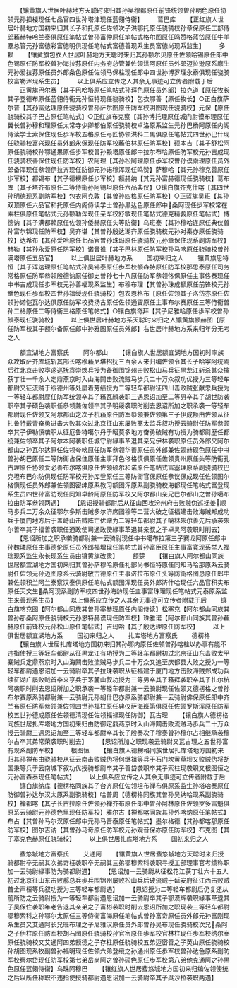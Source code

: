 <!-- { "loadSidebar": true } -->
　　【镶黄旗人世居叶赫地方天聪时来归其孙吴穆都原任前锋统领曽孙明色原任协领元孙扣楼现任七品官四世孙塔津现任蓝翎侍衞】
　　葛巴库
　　【正红旗人世居叶赫地方国初来归其长子和托原任佐领次子洪鄂托原任骁骑校孙章保原任工部侍郎蘓赫特哈兰泰俱原任笔帖式曽孙富仲原任笔帖式格尔图原任鸣赞格蓝岱原任牛羊羣总管元孙富徳彩富徳明俱现任笔帖式富德善现系生员富徳尚现系监生】
　　多赖
　　【镶黄旗包衣人世居叶赫地方天聪时来归其孙额尔贝原任佐领哈锡原任郎中色锡原任防军校曽孙海拉荪原任内务府总管兼佐领洪阿原任员外郎迈拉逊原系廕生元孙爱拉荪原任员外郎条色原任佐领马保柱现任郎中四世孙博罗理永泰俱现任骁骑校富勒浑现系生员】
　　以上俱系应立传之人其余无事迹可立传者附载于后
　　正黄旗巴尔赛【其子巴哈塔原任笔帖式孙拜色原任员外郎】拉克道【原任牧长其子登德布原任蓝翎侍衞元孙恒特现任骁骑校】包衣鄂善【原任牧长】○正白旗萨尔普【其孙富达理原任骁骑校曽孙萨尔图原任防军校明图现任骁骑校】元保【原任骁骑校其子巴占原任笔帖式】○正红旗布克察【其孙博托理原任城门尉谟布理原任翼长曽孙穆和理原任太常寺少卿都伯原任骁骑校卓洛原系监生元孙巴杨阿原任内阁侍读学士索保住现任歩军校五格原任弓匠协领洪科二黒俱原任笔帖式四世孙巴什现任骁骑校富兴现任员外郎永保现任防军校蘓伯林原任防军校】硕本吉【其子舒松阿原任骁骑校孙鄂通果原任歩军校曽孙赖塔原任郎中拉尔布哈原任防军校元孙吉成现任骁骑校善保住现任防军校】农阿理【其孙松阿理原任歩军校曽孙谟索理原任员外郎备浑现任叅领伊拉齐现任防御元孙诺穆浑现任鸣赞】萨穆哈【其元孙穆克善原任歩军校】都锡布【其子德楞原任歩军校】额赫纳【其元孙富赫德现任骁骑校】葛布库【其子塔齐布原任二等侍衞孙阿锡坦原任六品典仪】○镶白旗齐克什喀【其四世孙明徳现系副防军校】包衣阿克敦【其曽孙四格原任防军校】○正蓝旗吴班【其孙双顶原任六品官和托原任内阁侍读学士曽孙黒达色原任郎中桑阿现任步军校常在索柱俱原任笔帖式元孙额勒浑现任亲军校舒敏现任笔帖式德克精莪原任笔帖式】博德讷【其子满都赖原任佐领孙倭赫原任头等防衞】乌班泰【其孙穆哈连原任典仪曽孙富尔锦现任防军校】吴齐堪【其曽孙殷达瑚齐原任骁骑校元孙对秦亦原任骁骑校】达希布【其孙爱哈原任七品官曽孙珠玛原任骁骑校元孙章保住现系副防军校】赫勒【其孙永爱原任防军校】诺音推【其子巴林原任防军校孙马喀原任骁骑校曽孙满塔原任五品官】
　　以上俱世居叶赫地方系
　　国初来归之人
　　镶黄旗思特恒【其子浑达理原任笔帖式孙吴锡泰原任歩军校额森特原任防军校那思泰原任司务常格原任防军叅领殷德讷原任御史曽孙七十八原任防军叅领佟保原任主事佟泰现任中书吉成现任歩军校元孙善福现系监生】布穆布理【其曽孙珠成额原任前锋校元孙猷色现任歩军校四世孙福绶现任骁骑校】包衣恩格布【原任佐领其子洛岱亦原任佐领孙诺恺瓦尔达俱原任防军校费扬古原任佐领通寳原任主事布尔赛原任三等侍衞曽孙二格原任二等侍衞三格原任笔帖式】○镶白旗竒拜【其子尼雅哈原任歩军校曽孙顔泰现任骁骑校】
　　以上俱世居叶赫地方系天聪时来归之人镶黄旗额赫图【原任防军校其子额尔备原任郎中孙雅图原任员外郎】右世居叶赫地方系来归年分无考之人











　　额宜湖地方富察氏
　　阿尔都山
　　【镶白旗人世居额宜湖地方国初时率族众攻取萨齐库城斩其部长喀穆蘓尼堪招抚三百余人来归编佐领令其长子哈寕阿统焉后徃北京击败寕逺巡抚袁崇焕兵授为备御围锦州击败松山马兵征黒龙江斩杀甚众擒获丁壮一千余人定鼎燕京时入山海闗击败流贼马歩兵二十万众叙功优授为三等轻车都尉又征流贼于绥德州等处屡着劳绩授为二等轻车都尉征四川击败贼张献忠兵授为一等轻车都尉歴任防军统领卒其子蘓瓦顔袭职三遇恩诏加至二等男卒其子胡世防袭职卒其子硕色袭职任叅领兼佐领卒其子明绥袭职时削去恩诏所加之职承袭一等轻车都尉现任佐领又阿尔都山之次子杭蘓原任防军叅领兼佐领第三子伊成额由佐领从征扎鲁特戴青奋勇进击大败其众过北京征山东屡败髙太监兵叙功授云骑尉任防军叅领卒其子伊勒慎袭职从征厄鲁特噶尔丹于昭莫多地方奋勇破贼有功授为骑都尉歴任都统兼佐领卒其子阿尔本阿袭职任城守尉縁事革退其亲兄伊林袭职原任员外郎又阿尔都山之孙瓦尔达原任佐领夸喀原任防军叅领华善原任员外郎兼佐领赫硕色原任中书曽孙胡巴原任二等防衞占保住原任主事拜色佟格慎俱原任佐领贵州原任头等防衞孔古理原任协领爱必善布尔喀俱原任佐领硕尔和诺原任笔帖式富塞理原系副骁骑校巴克坦布巴尔防俱现任防军校元孙库登原任三等防衞官保原任叅议保成现任佐领图尔格愼现任员外郎兼佐领图密绅原系教习额图浑原系副骁骑校海都现任笔帖式富登现系生员四世孙富防现任同知卓龄阿原任防军校又阿尔都山亲兄巴尔都山之曽孙噶布拉由防军叅领两遇】
　　【恩诏授骑都尉后从征山西攻汾州府击败贼伪巡抚姜顺马歩兵二万余众征鄂尔多斯击贼多尔济席图穆等二营大破之征福建击败海贼郑成功兵于厦门地方后于盖峙山击贼阵亡优赠为二等轻车都尉其子噶林朱尔善先后承袭朱尔善卒其子福善袭职任通政使司通政使縁事革退其亲叔之子卓灵阿袭职时削去】
　　【恩诏所加之职承袭骑都尉兼一云骑尉现任中书噶布拉第三子赛龙阿原任郎中孙魏璘原任主事德伦原任员外郎福増现任笔帖式曽孙富臣原任主事富寛现系举人福瑞现系监生永长现系生员由镶黄旗改隶】
　　额楚
　　【镶白旗人阿尔都山同族世居额宜湖地方国初来归其曽孙萨穆哈原任礼部尚书恒特原任同知马哈那原系云骑尉任佐领元孙迈图原系云骑尉敬古德原任主事济拉布原任头等防衞格图恳原任郎中兼佐领积兰阿兰泰察汉泰俱原任笔帖式额图浑现任员外郎济什哈现任六品官积实布原任天文生桑阿现系副防军校四世孙海龄现任主事富珠理现任笔帖式元泰原系监生来善现系生员】
　　以上俱系应立传之人其余无事迹可立传者附载于后
　　镶白旗喀克图【阿尔都山同族其曽孙塞赫理原任内阁侍读】松塞克【阿尔都山同族其曽孙那桑阿原任骁骑校元孙恩特赫谟现任防军校】珠雅诺【阿尔都山同族其曽孙蘓赫原任前锋校元孙松山原任笔帖式】吉玛哈【其子殷达理原任防军校】
　　以上俱世居额宜湖地方系
　　国初来归之人
　　扎库塔地方富察氏
　　德楞格
　　【镶白旗人世居扎库塔地方国初来归其孙鄂内原任佐领曽孙喀柱以办事有能不违指使授三等轻车都尉从征黒龙江有功授为二等轻车都尉初过北京征山东击败太平寨贼兵定鼎燕京时入山海闗击败流贼马歩兵二十万众又追至庆都县大败之授为一等轻车都尉遇恩诏加一云骑尉卒其子拉珠袭职从征福建于厦门地方击败海贼郑成功兵续征湖广屡败贼首李来亨兵于茅麓山叙功授为三等男卒其子蘓拜袭职卒其子扎尔杭阿袭职时削去恩诏所加之职承袭一等轻车都尉兼一云骑尉现任佐领又德楞格之曽孙布尔赛原系骑都尉兼一云骑尉元孙胡什巴亦原系骑都尉兼一云骑尉佛保原任郎中齐兰布原任防军叅领兼佐领四世孙福柱原任典仪萨海班第俱原任佐领罗斯浑原任防军校五世孙德成原任佐领德清现任佐领福禄现任防御】瓦古理
　　【镶白旗人德楞格同族世居扎库塔地方国初来归由防御定鼎燕京时入山海闗击败流贼马歩兵二十万众授云骑尉三遇恩诏加至三等轻车都尉卒其长子殷泰次子穆泰曽孙穆尔占相继承袭穆尔占卒其弟常荣袭职时削去】
　　【恩诏所加之职现袭云骑尉又瓦古理之五世孙富有现系副防军校】
　　根图恒
　　【镶白旗人德楞格同族世居扎库塔地方国初来归其孙禅布由骁骑校从征云南击败贼伪将何继祖等兵于石门坎黄草坝又败贼伪将胡国秉等兵于云南城下叙功优授骑都尉卒其子善岱袭职卒其子索柱现袭职又根图恒之元孙富森泰现任笔帖式】
　　以上俱系应立传之人其余无事迹可立传者附载于后
　　镶白旗纳库【德楞格同族其子台齐原任佐领坦布禅布俱原系监生孙塔哈泰原任防御曽孙达尔汉太原系副骁骑校】哈普周【德楞格同族其曽孙吴纳哈现系副骁骑校】禅都喀【其子长古拉原任佐领孙禅齐布原任郎中曽孙阿林原任佐领罗多富魁俱原系云骑尉元孙德色里现任防军校】雅尔古【禅都喀同族其孙外喀纳原任笔帖式】布占【其曽孙马尔汉原任郎中元孙马晋泰原任笔帖式】墨尔格德【其孙都喀那原任防军校】图尔吉讷【其曽孙马竒原任防军校元孙观音保亦原任防军校】布克图【其子塞克色赫原任骁骑校】
　　以上俱世居扎库塔地方系
　　国初来归之人









　　蜚悠城地方富察氏
　　艾通阿
　　【镶黄旗人世居蜚悠城地方天聪时来归授骑都尉卒无嗣其次弟竒枉袭职卒无嗣其三弟鄂穆索科袭职寻授工部理事官考绩称职加一云骑尉縁事防为骑都尉遇】
　　【恩诏加一云骑尉从征松花江获丁壮六十五人初过北京征山东击败郝总兵歩兵围锦州屡败松山兵后破流贼于延安府征江西击败贼首金声桓等兵叙功授为三等轻车都尉遇】
　　【恩诏授为二等轻车都尉后仍复还从前所防之云骑尉授为一等轻车都尉遇恩诏加一云骑尉卒其子鄂漠辉袭职縁事革退其子吴保住袭职年老告退其亲弟之子富彬袭职时削去恩诏所加之职现袭三等轻车都尉鄂穆索科之孙鄂尔太原任三等侍衞富海原任笔帖式曽孙富竒原任员外郎元孙富刚现系生员又艾通阿长兄班布理之子尼雅汉原任员外郎曽孙吴布现任骁骑校次兄桑阿之子伊柱原任防军校胡石图原任骁骑校孙官宻原任歩军校官林柱现任歩军校纳尔泰原任骁骑校又艾通阿四弟额德之子存柱原任骁骑校五弟迈密善之子英山原任骁骑校孙胡图现系牧副曽孙福明现任佐领六弟登绶之孙通州原任歩军校曽孙达色原系副防军校察尔岱现任防军校第七弟岳尚阿之曽孙硕色原任歩军校第八弟他克通阿之孙黒色原任蓝翎侍衞】乌珠阿穆巴
　　【镶红旗人世居蜚悠城地方国初来归编佐领使统之后以所任称职不违指使授骑都尉遇恩诏加一云骑尉卒其子呉沙拉袭职两遇】
